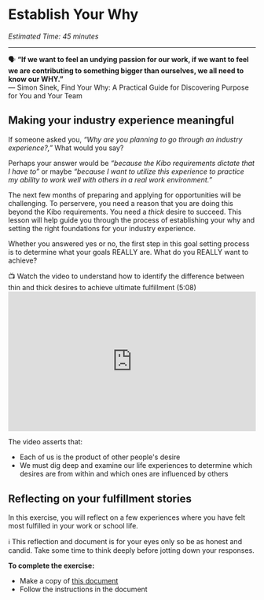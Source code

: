 # Establish Your Why

*Estimated Time: 45 minutes*

---

<aside>
  
  🗣 **“If we want to feel an undying passion for our work, if we want to feel we are contributing to something bigger than ourselves, we all need to know our WHY.”** <br>
  — Simon Sinek, Find Your Why: A Practical Guide for Discovering Purpose for You and Your Team

</aside>


## Making your industry experience meaningful

If someone asked you, _“Why are you planning to go through an industry experience?,”_ What would you say?

Perhaps your answer would be _“because the Kibo requirements dictate that I have to”_ or maybe _“because I want to utilize this experience to practice my ability to work well with others in a real work environment.”_

The next few months of preparing and applying for opportunities will be challenging. To perservere, you need a reason that you are doing this beyond the Kibo requirements. You need a _thick_ desire  to succeed. This lesson will help guide you through the process of establishing your why and setting the right foundations for your industry experience. 

Whether you answered yes or no, the first step in this goal setting process is to determine what your goals REALLY are. What do you REALLY want to achieve? 

<aside> 
  📺 Watch the video to understand how to identify the difference between thin and thick desires to achieve ultimate fulfillment (5:08)
</aside>

 <div style="position: relative; padding-bottom: 56.25%; height: 0;">
  <iframe width="560" height="315" src="https://www.youtube.com/embed/dtBtov2f7e4" title="YouTube video player" frameborder="0" allow="accelerometer; autoplay; clipboard-write; encrypted-media; gyroscope; picture-in-picture; web-share" allowfullscreen style="position: absolute; top: 0; left: 0; width: 100%; height: 100%;"></iframe>
  </div>

The video asserts that:
- Each of us is the product of other people's desire
- We must dig deep and examine our life experiences to determine which desires are from within and which ones are influenced by others

## Reflecting on your fulfillment stories

In this exercise, you will reflect on a few experiences where you have felt most fulfilled in your work or school life.  

<aside>
  ℹ️ This reflection and document is for your eyes only so be as honest and candid. Take some time to think deeply before jotting down your responses.
</aside>

**To complete the exercise:** 
- Make a copy of <a href="https://docs.google.com/document/d/1k8OJFymVJ3eY-LAKGtXiW2e_jycf1nWCxBOtZpM2nyY/copy" target="_blank"> this document</a>
- Follow the instructions in the document


